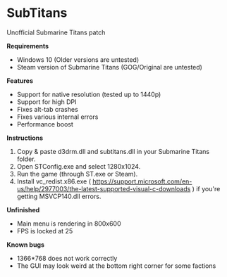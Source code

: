 # SubTitans
Unofficial Submarine Titans patch

**Requirements**
* Windows 10 (Older versions are untested)
* Steam version of Submarine Titans (GOG/Original are untested)

**Features**
* Support for native resolution (tested up to 1440p)
* Support for high DPI
* Fixes alt-tab crashes
* Fixes various internal errors
* Performance boost

**Instructions**
1. Copy & paste d3drm.dll and subtitans.dll in your Submarine Titans folder.
2. Open STConfig.exe and select 1280x1024.
3. Run the game (through ST.exe or Steam).
4. Install vc_redist.x86.exe ( https://support.microsoft.com/en-us/help/2977003/the-latest-supported-visual-c-downloads ) if you're getting MSVCP140.dll errors.

**Unfinished**
* Main menu is rendering in 800x600
* FPS is locked at 25

**Known bugs**
* 1366*768 does not work correctly
* The GUI may look weird at the bottom right corner for some factions